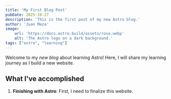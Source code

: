 ```yaml
---
title: 'My First Blog Post'
pubDate: 2025-10-27
description: 'This is the first post of my new Astro blog.'
author: 'Juan Meza'
image:
    url: 'https://docs.astro.build/assets/rose.webp'
    alt: 'The Astro logo on a dark background.'
tags: ["astro", "learning"]
---
```


Welcome to my _new blog_ about learning Astro! Here, I will share my learning journey as I build a new website.

## What I've accomplished

1. **Finishing with Astro**: First, I need to finalize this website.